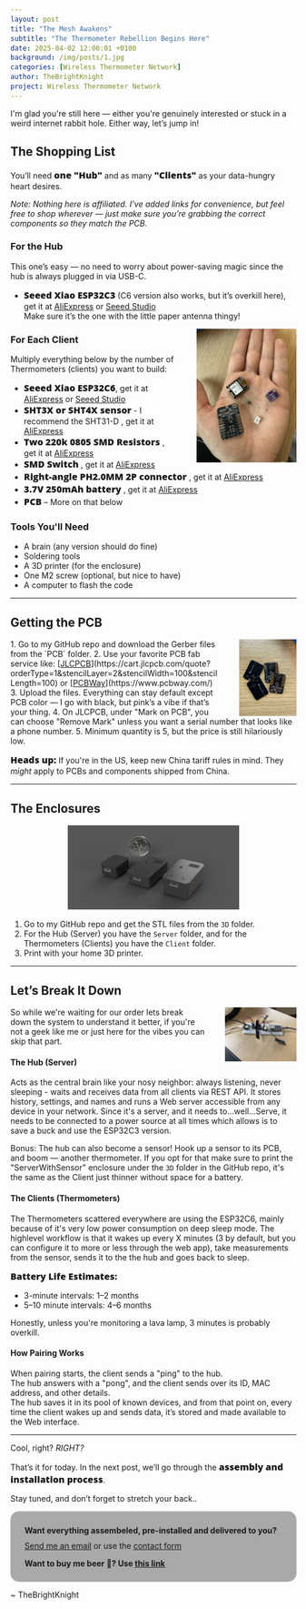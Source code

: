 ```yaml
---
layout: post
title: "The Mesh Awakens"
subtitle: "The Thermometer Rebellion Begins Here"
date: 2025-04-02 12:00:01 +0100
background: /img/posts/1.jpg
categories: [Wireless Thermometer Network]
author: TheBrightKnight
project: Wireless Thermometer Network
---
```


<link rel="stylesheet"
        href="https://cdnjs.cloudflare.com/ajax/libs/highlight.js/10.0.3/styles/default.min.css">
<script src="https://cdnjs.cloudflare.com/ajax/libs/highlight.js/10.0.3/highlight.min.js"></script>
<script>hljs.initHighlightingOnLoad();</script>

<style>
  .responsive-img {
    float: right;
    max-width: 35%;
    height: auto;
    margin-left: 35px;
  }

  .responsive-img2 {
    height: auto;
  }

  @media (max-width: 768px) {
    .responsive-img {
      float: none;
      display: block;
      max-width: 100% !important;
      margin: 0 auto;
    }
    .responsive-img2 {
      float: none !important;
      display: block !important;
      max-width: 100% !important;
      margin: 0 auto !important;
      margin-bottom: 10px  !important;
    }

  }

  strong {
    font-weight: 800;
    font-size: 16px;
    font-family: "Open Sans", -apple-system, BlinkMacSystemFont, "Segoe UI", Roboto, "Helvetica Neue", Arial, sans-serif, "Apple Color Emoji", "Segoe UI Emoji", "Segoe UI Symbol", "Noto Color Emoji";
  }
</style>

I'm glad you're still here — either you're genuinely interested or stuck in a weird internet rabbit hole. Either way, let’s jump in!

## The Shopping List

You’ll need **one "Hub"** and as many **"Clients"** as your data-hungry heart desires.

_Note: Nothing here is affiliated. I’ve added links for convenience, but feel free to shop wherever — just make sure you’re grabbing the correct components so they match the PCB._

### For the Hub

This one’s easy — no need to worry about power-saving magic since the hub is always plugged in via USB-C.

- **Seeed Xiao ESP32C3** (C6 version also works, but it’s overkill here), get it at [<u>AliExpress</u>](https://www.aliexpress.com/item/33011482127.html) or [<u>Seeed Studio</u>](https://www.seeedstudio.com/Seeed-XIAO-ESP32C3-p-5431.html)  
   Make sure it’s the one with the little paper antenna thingy!

<img src="/img/wireless_thermostat_post2/1.jpeg" class="responsive-img">

### For Each Client

Multiply everything below by the number of Thermometers (clients) you want to build:

- **Seeed Xiao ESP32C6**, get it at [<u>AliExpress</u>](https://www.aliexpress.com/item/1005006935181127.html) or [<u>Seeed Studio</u>](https://www.seeedstudio.com/Seeed-Studio-XIAO-ESP32C6-p-5884.html)
- **SHT3X or SHT4X sensor** - I recommend the SHT31-D , get it at [<u>AliExpress</u>](https://www.aliexpress.com/item/1005005142437608.html)
- **Two 220k 0805 SMD Resistors** , get it at [<u>AliExpress</u>](https://www.aliexpress.com/item/1005005600798857.html)
- **SMD Switch** , get it at [<u>AliExpress</u>](https://www.aliexpress.com/item/1005005279088080.html)
- **Right-angle PH2.0MM 2P connector** , get it at [<u>AliExpress</u>](https://www.aliexpress.com/item/1005008131930144.html)
- **3.7V 250mAh battery** , get it at [<u>AliExpress</u>](https://www.aliexpress.com/item/1005006584143607.html)
- **PCB** – More on that below

### Tools You'll Need

- A brain (any version should do fine)
- Soldering tools
- A 3D printer (for the enclosure)
- One M2 screw (optional, but nice to have)
- A computer to flash the code

---

## Getting the PCB

<img src="/img/wireless_thermostat_post2/2.jpeg" style="max-width: 20%" class="responsive-img">
1. Go to my GitHub repo and download the Gerber files from the `PCB` folder.
2. Use your favorite PCB fab service like: [<u>JLCPCB</u>](https://cart.jlcpcb.com/quote?orderType=1&stencilLayer=2&stencilWidth=100&stencilLength=100) or [<u>PCBWay</u>](https://www.pcbway.com/)
3. Upload the files. Everything can stay default except PCB color — I go with black, but pink’s a vibe if that’s your thing.
4. On JLCPCB, under "Mark on PCB", you can choose "Remove Mark" unless you want a serial number that looks like a phone number.
5. Minimum quantity is 5, but the price is still hilariously low.

**Heads up:** If you're in the US, keep new China tariff rules in mind. They _might_ apply to PCBs and components shipped from China.

---

## The Enclosures

<div style="text-align:center;">
<img src="/img/wireless_thermostat_post1/4.jpeg"  style="max-width:60%; height:auto;" class="responsive-img2">
</div>

1. Go to my GitHub repo and get the STL files from the `3D` folder.
2. For the Hub (Server) you have the `Server` folder, and for the Thermometers (Clients) you have the `Client` folder.
3. Print with your home 3D printer.

---

## Let’s Break It Down

<img src="/img/wireless_thermostat_post2/4.jpeg" style="max-width: 25%" class="responsive-img">
So while we're waiting for our order lets break down the system to understand it better, if you're not a geek like me or just here for the vibes you can skip that part.

#### The Hub (Server)

Acts as the central brain like your nosy neighbor: always listening, never sleeping - waits and receives data from all clients via REST API. It stores history, settings, and names and runs a Web server accessible from any device in your network.
Since it's a server, and it needs to...well...Serve, it needs to be connected to a power source at all times which allows is to save a buck and use the ESP32C3 version.

Bonus: The hub can also become a sensor! Hook up a sensor to its PCB, and boom — another thermometer.
If you opt for that make sure to print the "ServerWithSensor" enclosure under the `3D` folder in the GitHub repo, it's the same as the Client just thinner without space for a battery.

#### The Clients (Thermometers)

The Thermometers scattered everywhere are using the ESP32C6, mainly because of it's very low power consumption on deep sleep mode.
The highlevel workflow is that it wakes up every X minutes (3 by default, but you can configure it to more or less through the web app), take measurements from the sensor, sends it to the the hub and goes back to sleep.

**Battery Life Estimates:**

- 3-minute intervals: 1–2 months
- 5–10 minute intervals: 4–6 months

Honestly, unless you're monitoring a lava lamp, 3 minutes is probably overkill.

#### How Pairing Works

When pairing starts, the client sends a "ping" to the hub.  
The hub answers with a "pong", and the client sends over its ID, MAC address, and other details.  
The hub saves it in its pool of known devices, and from that point on, every time the client wakes up and sends data, it’s stored and made available to the Web interface.

---

Cool, right? _RIGHT?_

That’s it for today. In the next post, we’ll go through the **assembly and installation process**.

Stay tuned, and don’t forget to stretch your back..

<div style="background: darkgray;padding: 25px; padding-bottom: 10px; border-radius: 15px;">
<font style="font-weight: bold">Want everything assembeled, pre-installed and delivered to you?</font> 
<p style="margin-top: 10px"><a href="mailto:TheBrightKnight@duck.com"><u>Send me an email</u></a> or use the <a href="/contact"><u>contact form</u></a></p>

<p style="margin-top: 10px; font-weight: bold">Want to buy me beer 🍻? Use <a href="https://www.paypal.com/paypalme/TheBrightNight?country.x=DE&locale.x=en_US" target="_blank"><u>this link</u></a></p>
</div>

~ TheBrightKnight
